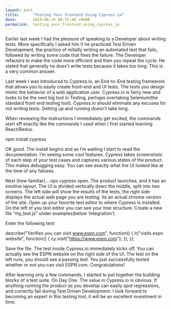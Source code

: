 ```yaml
---
layout: post
title:      "Testing Your Frontend Using Cypress.io"
date:       2019-06-24 00:55:40 +0000
permalink:  testing_your_frontend_using_cypress_io
---
```



Earlier last week I had the pleasure of speaking to a Developer about writing tests. More specifically I asked him if he practiced Test Driven Development, the practice of initially writing an automated test that fails, followed by writing some code that fixes the failure. The Developer refactors to make the code more efficient and then you repeat the cycle.  He stated that generally he does’t write tests because it takes too long. This is a very common answer. 

Last week I was introduced to Cypress.io,  an End-to-End testing framework that allows you to easily create front-end and UI tests.  The tests you design mimic the behavior of a web application user. Cypress.io is fairly new and looks to be the next big tool in Testing, perhaps overtaking Selenium(the standard front end testing tool). Cypress.io should eliminate any excuses for not writing tests. Getting up and running doesn’t take long. 

When reviewing the instructions I immediately get excited, the commands start off exactly like the commands I used when I first started learning React/Redux. 

npm install cypress 

OK good. The install begins and as I’m waiting I start to read the documentation. I’m seeing some cool features. Cypress takes screenshots of each step of your test cases and captures various states of the product. This makes debugging easy. You can see exactly what the UI looked like at the time of any failures.  

Next (how familiar)….npx cypress open. The product launches, and it has an intuitive layout. The UI is divided vertically down the middle, split into two screens. The left side will show the results of the tests, the right side displays the actual web page you are testing. Its an actual chrome version of the site. 
Open up your favorite text editor to where Cypress is installed. On the left of you text editor you can see your tree structure. Create a new file “my_test.js” under examples(below ‘integration’). 

Enter the following text:

describe("Verifies you can visit www.espn.com", function() {
  it("visits espn website", function() {
    cy.visit("https://www.espn.com");
  });
});

Save the file. The test inside Cypress.io immediately kicks off. You can actually see the ESPN website on the right side of the UI. The test on the left runs, you should see a passing test. You just successfully tested whether or not you can visit ESPN.com. Congratulations!

After learning only a few commands, I started to put together the building blocks of a test suite. On Day One. 
The value in Cypress.io is obvious. If anything running the product as you develop can easily spot regressions, and correctly fail during Test Driven Development. I look forward to becoming an expert in this testing tool, it will be an excellent investment in time. 
